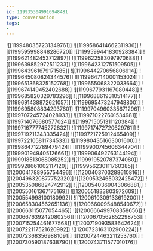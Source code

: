 ```yaml
---
id: 1199353049916948481
type: conversation
tags:
- 
---
```

![[1199480357231349761]]
![[1199586414662311936]]
![[1199595998848286720]]
![[1199599441830928384]]
![[1199621482453712897]]
![[1199622583097970688]]
![[1199639852972511233]]
![[1199642312751509505]]
![[1199643961679171585]]
![[1199644270656806914]]
![[1199645080824344576]]
![[1199647140001153024]]
![[1199651368325152768]]
![[1199655068322033664]]
![[1199674149452402688]]
![[1199677931167080448]]
![[1199685820329783296]]
![[1199688619310514177]]
![[1199691438872621057]]
![[1199695473247948800]]
![[1199695808834293760]]
![[1199704960335671296]]
![[1199707245724028933]]
![[1199710227601534981]]
![[1199714076680577024]]
![[1199715051311120384]]
![[1199716777745272832]]
![[1199717472720629761]]
![[1199719211343335424]]
![[1199721725912465409]]
![[1199722105811734533]]
![[1199804351663001600]]
![[1199864712789479424]]
![[1199900745606344704]]
![[1199901949405126661]]
![[1199906492763144194]]
![[1199918513068085252]]
![[1199919520787374080]]
![[1199928661002117120]]
![[1199956230111760385]]
![[1200041788955754496]]
![[1200403703288610816]]
![[1200496320877752320]]
![[1200532465032425472]]
![[1200535086824742912]]
![[1200540369043066881]]
![[1200550161367175169]]
![[1200551833803972609]]
![[1200554998100180992]]
![[1200610309133619200]]
![[1200658304562651136]]
![[1200660095488540672]]
![[1200663115077054465]]
![[1200666499708358656]]
![[1200667639242080256]]
![[1200670562852298753]]
![[1200715254461677568]]
![[1200719093583642624]]
![[1200722117521620992]]
![[1200723163102900224]]
![[1200723683569881091]]
![[1200724463211253760]]
![[1200730590187638790]]
![[1200743711577010176]]

